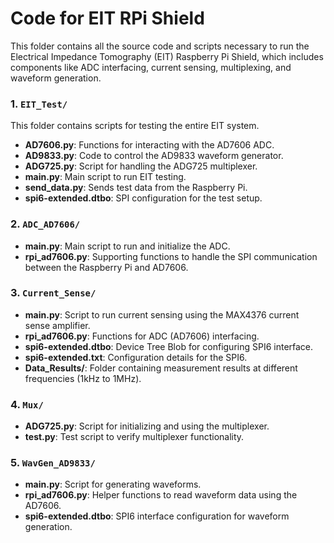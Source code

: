 # Code for EIT RPi Shield

This folder contains all the source code and scripts necessary to run the Electrical Impedance Tomography (EIT) Raspberry Pi Shield, which includes components like ADC interfacing, current sensing, multiplexing, and waveform generation.

### 1. `EIT_Test/`
This folder contains scripts for testing the entire EIT system.
- **AD7606.py**: Functions for interacting with the AD7606 ADC.
- **AD9833.py**: Code to control the AD9833 waveform generator.
- **ADG725.py**: Script for handling the ADG725 multiplexer.
- **main.py**: Main script to run EIT testing.
- **send_data.py**: Sends test data from the Raspberry Pi.
- **spi6-extended.dtbo**: SPI configuration for the test setup.

### 2. `ADC_AD7606/`
- **main.py**: Main script to run and initialize the ADC.
- **rpi_ad7606.py**: Supporting functions to handle the SPI communication between the Raspberry Pi and AD7606.

### 3. `Current_Sense/`
- **main.py**: Script to run current sensing using the MAX4376 current sense amplifier.
- **rpi_ad7606.py**: Functions for ADC (AD7606) interfacing.
- **spi6-extended.dtbo**: Device Tree Blob for configuring SPI6 interface.
- **spi6-extended.txt**: Configuration details for the SPI6.
- **Data_Results/**: Folder containing measurement results at different frequencies (1kHz to 1MHz).

### 4. `Mux/`
- **ADG725.py**: Script for initializing and using the multiplexer.
- **test.py**: Test script to verify multiplexer functionality.

### 5. `WavGen_AD9833/`
- **main.py**: Script for generating waveforms.
- **rpi_ad7606.py**: Helper functions to read waveform data using the AD7606.
- **spi6-extended.dtbo**: SPI6 interface configuration for waveform generation.
